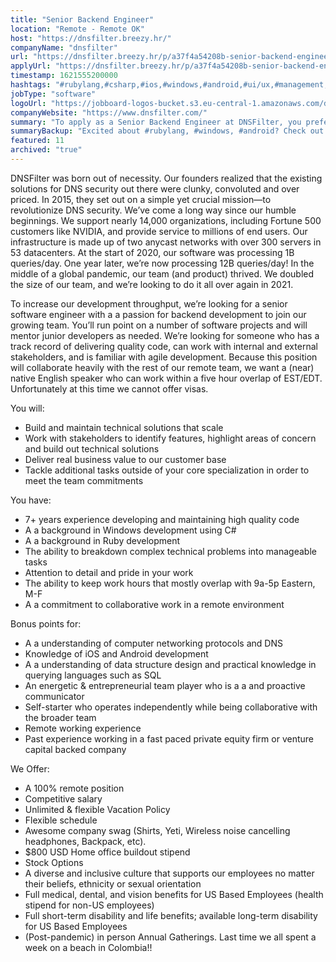 ```yaml
---
title: "Senior Backend Engineer"
location: "Remote - Remote OK"
host: "https://dnsfilter.breezy.hr/"
companyName: "dnsfilter"
url: "https://dnsfilter.breezy.hr/p/a37f4a54208b-senior-backend-engineer"
applyUrl: "https://dnsfilter.breezy.hr/p/a37f4a54208b-senior-backend-engineer/apply"
timestamp: 1621555200000
hashtags: "#rubylang,#csharp,#ios,#windows,#android,#ui/ux,#management,#operations,#scrum,#rest,#English"
jobType: "software"
logoUrl: "https://jobboard-logos-bucket.s3.eu-central-1.amazonaws.com/dnsfilter"
companyWebsite: "https://www.dnsfilter.com/"
summary: "To apply as a Senior Backend Engineer at DNSFilter, you preferably need to have 7+ years experience developing and maintaining high quality code."
summaryBackup: "Excited about #rubylang, #windows, #android? Check out this job post!"
featured: 11
archived: "true"
---
```


DNSFilter was born out of necessity. Our founders realized that the existing solutions for DNS security out there were clunky, convoluted and over priced. In 2015, they set out on a simple yet crucial mission—to revolutionize DNS security. We’ve come a long way since our humble beginnings. We support nearly 14,000 organizations, including Fortune 500 customers like NVIDIA, and provide service to millions of end users. Our infrastructure is made up of two anycast networks with over 300 servers in 53 datacenters. At the start of 2020, our software was processing 1B queries/day. One year later, we’re now processing 12B queries/day! In the middle of a global pandemic, our team (and product) thrived. We doubled the size of our team, and we’re looking to do it all over again in 2021.

To increase our development throughput, we’re looking for a senior software engineer with a a passion for backend development to join our growing team. You’ll run point on a number of software projects and will mentor junior developers as needed. We’re looking for someone who has a track record of delivering quality code, can work with internal and external stakeholders, and is familiar with agile development. Because this position will collaborate heavily with the rest of our remote team, we want a (near) native English speaker who can work within a five hour overlap of EST/EDT. Unfortunately at this time we cannot offer visas.

You will:

*   Build and maintain technical solutions that scale
*   Work with stakeholders to identify features, highlight areas of concern and build out technical solutions
*   Deliver real business value to our customer base
*   Tackle additional tasks outside of your core specialization in order to meet the team commitments

You have:

*   7+ years experience developing and maintaining high quality code
*   A a background in Windows development using C#
*   A a background in Ruby development
*   The ability to breakdown complex technical problems into manageable tasks
*   Attention to detail and pride in your work
*   The ability to keep work hours that mostly overlap with 9a-5p Eastern, M-F
*   A a commitment to collaborative work in a remote environment

Bonus points for:

*   A a understanding of computer networking protocols and DNS
*   Knowledge of iOS and Android development
*   A a understanding of data structure design and practical knowledge in querying languages such as SQL
*   An energetic & entrepreneurial team player who is a a and proactive communicator
*   Self-starter who operates independently while being collaborative with the broader team
*   Remote working experience
*   Past experience working in a fast paced private equity firm or venture capital backed company

We Offer:

*   A 100% remote position
*   Competitive salary
*   Unlimited & flexible Vacation Policy
*   Flexible schedule
*   Awesome company swag (Shirts, Yeti, Wireless noise cancelling headphones, Backpack, etc).
*   $800 USD Home office buildout stipend
*   Stock Options
*   A diverse and inclusive culture that supports our employees no matter their beliefs, ethnicity or sexual orientation
*   Full medical, dental, and vision benefits for US Based Employees (health stipend for non-US employees)
*   Full short-term disability and life benefits; available long-term disability for US Based Employees
*   (Post-pandemic) in person Annual Gatherings. Last time we all spent a week on a beach in Colombia!!
